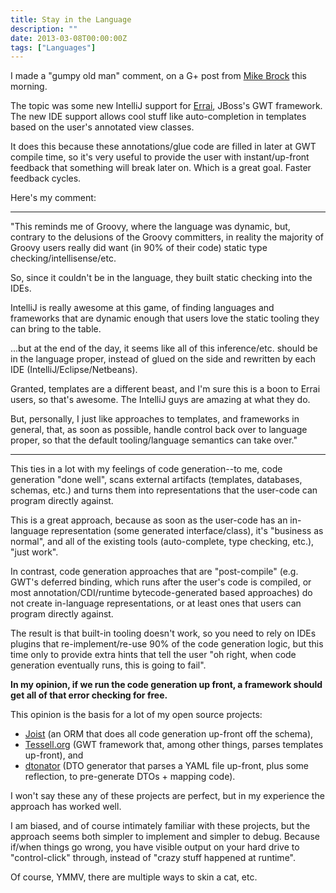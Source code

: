 ```yaml
---
title: Stay in the Language
description: ""
date: 2013-03-08T00:00:00Z
tags: ["Languages"]
---
```




I made a "gumpy old man" comment, on a G+ post from [Mike Brock](https://plus.google.com/u/0/109101057654691472275/posts/97b5HKdkMkS) this morning.

The topic was some new IntelliJ support for [Errai](http://www.jboss.org/errai), JBoss's GWT framework. The new IDE support allows cool stuff like auto-completion in templates based on the user's annotated view classes.

It does this because these annotations/glue code are filled in later at GWT compile time, so it's very useful to provide the user with instant/up-front feedback that something will break later on. Which is a great goal. Faster feedback cycles.

Here's my comment:

---

"This reminds me of Groovy, where the language was dynamic, but, contrary to the delusions of the Groovy committers, in reality the majority of Groovy users really did want (in 90% of their code) static type checking/intellisense/etc.

So, since it couldn't be in the language, they built static checking into the IDEs.

IntelliJ is really awesome at this game, of finding languages and frameworks that are dynamic enough that users love the static tooling they can bring to the table.

...but at the end of the day, it seems like all of this inference/etc. should be in the language proper, instead of glued on the side and rewritten by each IDE (IntelliJ/Eclipse/Netbeans).

Granted, templates are a different beast, and I'm sure this is a boon to Errai users, so that's awesome. The IntelliJ guys are amazing at what they do.

But, personally, I just like approaches to templates, and frameworks in general, that, as soon as possible, handle control back over to language proper, so that the default tooling/language semantics can take over."

---

This ties in a lot with my feelings of code generation--to me, code generation "done well", scans external artifacts (templates, databases, schemas, etc.) and turns them into representations that the user-code can program directly against.

This is a great approach, because as soon as the user-code has an in-language representation (some generated interface/class), it's "business as normal", and all of the existing tools (auto-complete, type checking, etc.), "just work".

In contrast, code generation approaches that are "post-compile" (e.g. GWT's deferred binding, which runs after the user's code is compiled, or most annotation/CDI/runtime bytecode-generated based approaches) do not create in-language representations, or at least ones that users can program directly against.

The result is that built-in tooling doesn't work, so you need to rely on IDEs plugins that re-implement/re-use 90% of the code generation logic, but this time only to provide extra hints that tell the user "oh right, when code generation eventually runs, this is going to fail".

**In my opinion, if we run the code generation up front, a framework should get all of that error checking for free.**

This opinion is the basis for a lot of my open source projects:

* [Joist](http://joist.ws) (an ORM that does all code generation up-front off the schema),
* [Tessell.org](http://www.tessell.org) (GWT framework that, among other things, parses templates up-front), and
* [dtonator](http://www.dtonator.org) (DTO generator that parses a YAML file up-front, plus some reflection, to pre-generate DTOs + mapping code).

I won't say these any of these projects are perfect, but in my experience the approach has worked well.

I am biased, and of course intimately familiar with these projects, but the approach seems both simpler to implement and simpler to debug. Because if/when things go wrong, you have visible output on your hard drive to "control-click" through, instead of "crazy stuff happened at runtime".

Of course, YMMV, there are multiple ways to skin a cat, etc.

